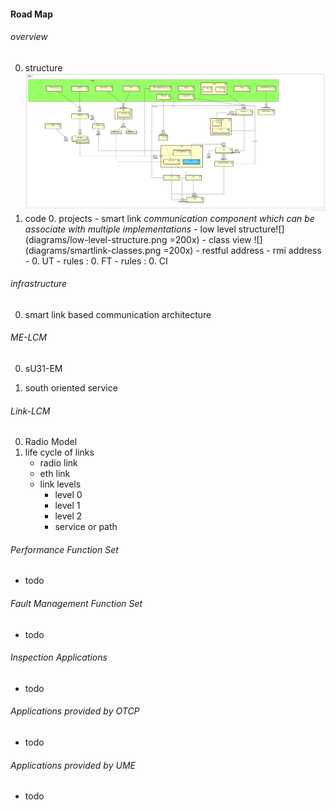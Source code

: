 #### Road Map

###### overview

0. structure
![component view of UME](component_ume.png)
0. code
    0. projects
        - smart link <span style="color:888888" size="">*communication component which can be associate with multiple implementations*</span>
            - low level structure![](diagrams/low-level-structure.png =200x)
            - class view ![](diagrams/smartlink-classes.png =200x)
            - restful address
            - rmi address 
        - 
    0. UT
        - rules : 
    0. FT
        - rules : 
    0. CI

###### infrastructure 
0. smart link based communication architecture


###### ME-LCM

0. sU31-EM

0. south oriented service


###### Link-LCM

0. Radio Model
0. life cycle of links
    - radio link
    - eth link
    - link levels
        - level 0
        - level 1
        - level 2
        - service or path


###### Performance Function Set
- todo

###### Fault Management Function Set
- todo

###### Inspection Applications
- todo

###### Applications provided by OTCP
- todo 

###### Applications provided by UME
- todo